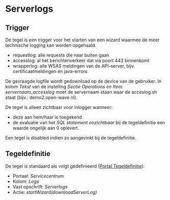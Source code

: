 # Serverlogs

## Trigger

De tegel is een trigger voor het starten van een wizard waarmee de meer technische logging kan worden opgehaald.

- requestlog: alle requests die naar buiten gaan
- accesslog: al het berichtenverkeer dat via poort 443 binnenkomt
- wrapperlog: alle WSAS meldingen van de API-server, bijv. certificaatmeldingen en java-errors

De gevraagde logfile wordt gedownload op de device van de gebruiker.
In kolom _Tekst_ van de instelling _Sectie Operations en Item: servernaam_accesslog_ moet de servernaam staan waar de acceslog.sh staat (bijv.: demo2.open-wave.nl).

De tegel is alleen zichtbaar voor inlogger wanneer:

- deze aan hem/haar is toegekend
- de evaluatie van het _SQL statement onzichtbaar_ bij de tegeldefinitie een waarde ongelijk aan 0 oplevert.

Een tegel is disabled indien zo aangevinkt bij de tegeldefinitie.

## Tegeldefinitie

De tegel is standaard als volgt gedefinieerd ([Portal Tegeldefinitie](/instellen_inrichten/portaldefinitie/portal_tegel.md)):

- Portaal: _Servicecentrum_
- Kolom: _Logs_
- Vast opschrift: _Serverlogs_
- Actie: _startWizard(downloadServerLog)_
